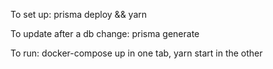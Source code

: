 To set up:
prisma deploy && yarn

To update after a db change:
prisma generate

To run:
docker-compose up in one tab, yarn start in the other
